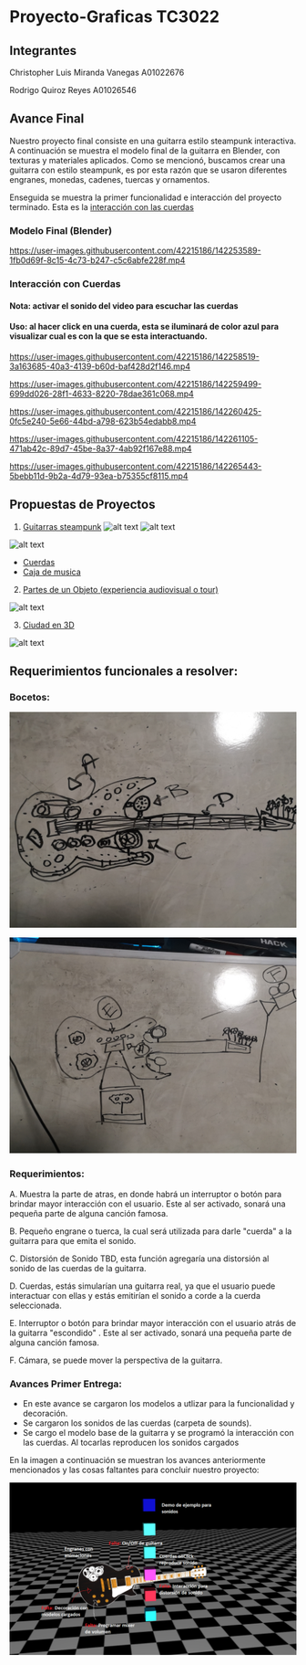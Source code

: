 # Proyecto-Graficas TC3022
## Integrantes
Christopher Luis Miranda Vanegas A01022676

Rodrigo Quiroz Reyes A01026546

## Avance Final
Nuestro proyecto final consiste en una guitarra estilo steampunk interactiva. A continuación se muestra el modelo final de la guitarra en Blender, con texturas y materiales aplicados. Como se mencionó, buscamos crear una guitarra con estilo steampunk, es por esta razón que se usaron diferentes engranes, monedas, cadenes, tuercas y ornamentos.

Enseguida se muestra la primer funcionalidad e interacción del proyecto terminado. Esta es la [interacción con las cuerdas](#requerimientos)


### Modelo Final (Blender)

https://user-images.githubusercontent.com/42215186/142253589-1fb0d69f-8c15-4c73-b247-c5c6abfe228f.mp4



### Interacción con Cuerdas
#### Nota: activar el sonido del video para escuchar las cuerdas
#### Uso: al hacer click en una cuerda, esta se iluminará de color azul para visualizar cual es con la que se esta interactuando. 

https://user-images.githubusercontent.com/42215186/142258519-3a163685-40a3-4139-b60d-baf428d2f146.mp4




https://user-images.githubusercontent.com/42215186/142259499-699dd026-28f1-4633-8220-78dae361c068.mp4





https://user-images.githubusercontent.com/42215186/142260425-0fc5e240-5e66-44bd-a798-623b54edabb8.mp4





https://user-images.githubusercontent.com/42215186/142261105-471ab42c-89d7-45be-8a37-4ab92f167e88.mp4





https://user-images.githubusercontent.com/42215186/142265443-5bebb11d-9b2a-4d79-93ea-b75355cf8115.mp4


## Propuestas de Proyectos 
1. [Guitarras steampunk](https://i.pinimg.com/736x/b7/28/1f/b7281f9481e5bcf81d1b558bc6263652.jpg)
![alt text](https://i.pinimg.com/originals/d4/71/d8/d471d8038a28f27d093f4ff37bb40f0b.jpg)
![alt text](https://i.pinimg.com/736x/b7/28/1f/b7281f9481e5bcf81d1b558bc6263652.jpg "Guitar")

![alt text](https://images-ext-1.discordapp.net/external/Y6Xw2CEsNbUKgJM9zD-SubOhs5OVVt_jXH1F_P7Em5Q/https/damassets.autodesk.net/content/dam/autodesk/www/solutions/3d-cad-software/fy17-autocad-guitar-hero-image-1006x484.jpg?width=1144&height=550)

  - [Cuerdas](https://www.musicca.com/es/guitarra)
  - [Caja de musica](https://m.media-amazon.com/images/I/61f5iMhhWoL._AC_SX466_.jpg)

2. [Partes de un Objeto (experiencia audiovisual o tour)](https://farfromhere.emmitfenn.com)

![alt text](https://i.pinimg.com/736x/38/31/f6/3831f6738e0dbc04d341ec7ef94790a7.jpg)


3. [Ciudad en 3D](https://codepen.io/vcomics/pen/aGmoae)

![alt text](https://thumbs.dreamstime.com/b/ciudad-3d-13420756.jpg)

## Requerimientos funcionales a resolver:
### Bocetos: 
![alt text](https://github.com/ChristopherMiranda00/Proyecto-Graficas/blob/5ccbc3eaa480e42ebef9c88c2d08c1354c02d479/media/guitarra.jpg)

![alt text](https://github.com/ChristopherMiranda00/Proyecto-Graficas/blob/0db37d5d836c738910f4edef27422f67fc402973/media/guitarra2.jpg)

### Requerimientos:
A. Muestra la parte de atras, en donde habrá un interruptor o botón para brindar mayor interacción con el usuario. Este al ser activado, sonará una pequeña parte de alguna canción famosa.  

B. Pequeño engrane o tuerca, la cual será utilizada para darle "cuerda" a la guitarra para que emita el sonido.

C. Distorsión de Sonido TBD, esta función agregaría una distorsión al sonido de las cuerdas de la guitarra. 

D. Cuerdas, estás simularían una guitarra real, ya que el usuario puede interactuar con ellas y estás emitirían el sonido a corde a la cuerda seleccionada. 

E. Interruptor o botón para brindar mayor interacción con el usuario atrás de la guitarra "escondido" . Este al ser activado, sonará una pequeña parte de alguna canción famosa.  

F. Cámara, se puede mover la perspectiva de la guitarra. 

### Avances Primer Entrega:
- En este avance se cargaron los modelos a utlizar para la funcionalidad y decoración. 
- Se cargaron los sonidos de las cuerdas (carpeta de sounds). 
- Se cargo el modelo base de la guitarra y se programó la interacción con las cuerdas. Al tocarlas reproducen los sonidos cargados


En la imagen a continuación se muestran los avances anteriormente mencionados y las cosas faltantes para concluir nuestro proyecto: 

![alt text](https://github.com/ChristopherMiranda00/Proyecto-Graficas/blob/main/media/AvancesGuitarra.png)
